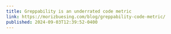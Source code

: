 ```yaml
---
title: Greppability is an underrated code metric
link: https://morizbuesing.com/blog/greppability-code-metric/
published: 2024-09-03T12:39:52-0400
---
```


